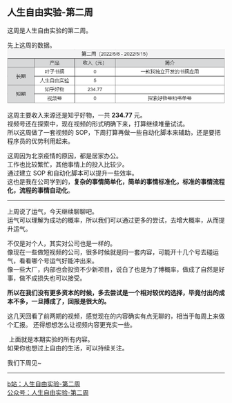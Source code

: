 ## 人生自由实验-第二周

这周是人生自由实验的第二周。

先上这周的数据。     
![w2](./images/w2.png)

这周主要收入来源还是知乎好物，一共 **234.77** 元。    
视频号还在探索中，现在视频的形式明确下来，打算继续堆量试试。     
所以这周做了一套视频的 SOP，下周打算再做一些自动化脚本来辅助，还是要把程序员的优势利用起来。   

这周因为北京疫情的原因，都是居家办公。    
工作也比较繁忙，其他事情上的投入比较少。    
通过建立 SOP 和自动化脚本可以提升一些效率。    
这也是我在公司学到的，**复杂的事情简单化，简单的事情标准化，标准的事情流程化，流程的事情自动化**。    
 
 ---   

上周说了运气，今天继续聊聊吧。    
运气可以理解为成功的概率，所以我们可以通过更多的尝试，去增大概率，从而提升运气。    

不仅是对个人，其实对公司也是一样的。    
像现在一些做短视频的公司，很多时候就是同一套内容，可能开十几个号去碰运气，看看哪个号运气好能冲出来。    
像一些大厂，内部也会投资不少新项目，说白了也是为了博概率，做成了自然是好事，做不成损失也可以接受。     

**所以在我们没有更多资本的时候，多去尝试是一个相对较优的选择，毕竟付出的成本不多，一旦搏成了，回报是很大的。**

这几天回看了前两期的视频，感觉现在的内容确实有点无聊的，相当于每周上来做个汇报。
还得想想怎么让视频内容更充实一些。    
 
 ​
上面就是本期实验的所有内容。   
如果你也想过上自由的生活，可以持续关注。   

我们下周见~   

--- 
[b站：人生自由实验-第二周](https://www.bilibili.com/video/BV1ut4y1x7zW/)   
[公众号：人生自由实验-第二周](https://mp.weixin.qq.com/s?__biz=MzI3OTcyNjQ5MQ==&amp;mid=2247484096&amp;idx=1&amp;sn=dc650084deb3618e8d731e989fb9651f&amp;chksm=eb421234dc359b222109c8e095d59da2bdecf334e35c9e8b2e528084d126fc81c38ff48898bd&token=122934808&lang=zh_CN#rd)